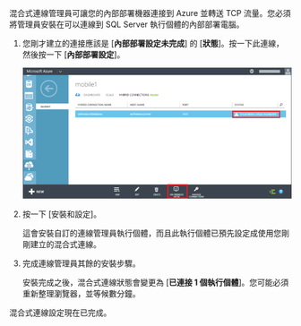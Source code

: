 
混合式連線管理員可讓您的內部部署機器連接到 Azure 並轉送 TCP 流量。您必須將管理員安裝在可以連線到 SQL Server 執行個體的內部部署電腦。

1. 您剛才建立的連接應該是 [**內部部署設定未完成**] 的 [**狀態**]。按一下此連線，然後按一下 [**內部部署設定**]。

	![On-Premises Setup](./media/hybrid-connections-install-connection-manager/5-1.png)

2. 按一下 [安裝和設定]。

	這會安裝自訂的連線管理員執行個體，而且此執行個體已預先設定成使用您剛剛建立的混合式連線。

3. 完成連線管理員其餘的安裝步驟。

	安裝完成之後，混合式連線狀態會變更為 [**已連接 1 個執行個體**]。您可能必須重新整理瀏覽器，並等候數分鐘。

混合式連線設定現在已完成。

<!---HONumber=August15_HO6-->